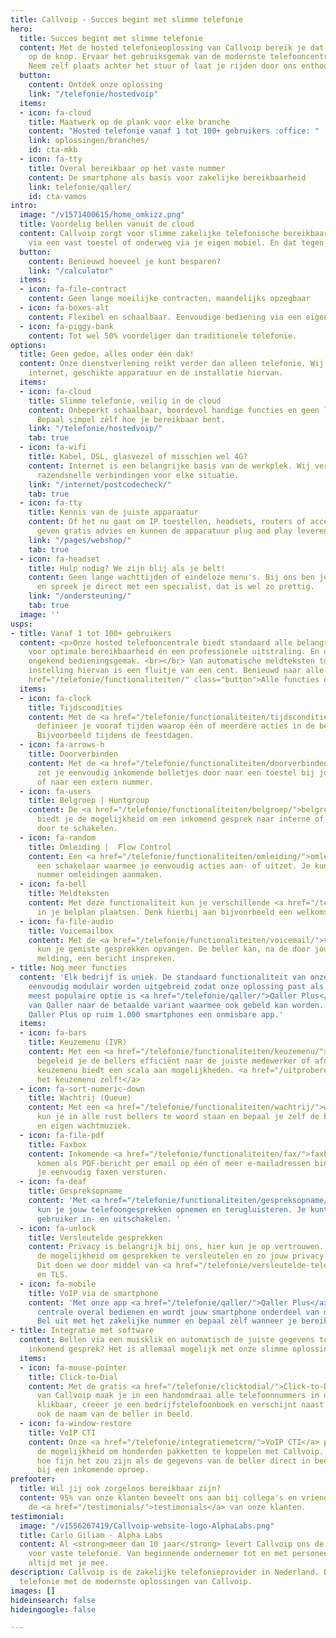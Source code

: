 ```yaml
---
title: Callvoip - Succes begint met slimme telefonie
hero:
  title: Succes begint met slimme telefonie
  content: Met de hosted telefonieoplossing van Callvoip bereik je dat met één druk
    op de knop. Ervaar het gebruiksgemak van de modernste telefooncentrale in de cloud!
    Neem zelf plaats achter het stuur of laat je rijden door ons enthousiaste supportteam.
  button:
    content: Ontdek onze oplossing
    link: "/telefonie/hostedvoip"
  items:
  - icon: fa-cloud
    title: Maatwerk op de plank voor elke branche
    content: "Hosted telefonie vanaf 1 tot 100+ gebruikers :office: "
    link: oplossingen/branches/
    id: cta-mkb
  - icon: fa-tty
    title: Overal bereikbaar op het vaste nummer
    content: De smartphone als basis voor zakelijke bereikbaarheid
    link: telefonie/qaller/
    id: cta-vamos
intro:
  image: "/v1571400615/home_omkizz.png"
  title: Voordelig bellen vanuit de cloud
  content: Callvoip zorgt voor slimme zakelijke telefonische bereikbaarheid. Op kantoor
    via een vast toestel of onderweg via je eigen mobiel. En dat tegen scherpe tarieven!
  button:
    content: Benieuwd hoeveel je kunt besparen?
    link: "/calculator"
  items:
  - icon: fa-file-contract
    content: Geen lange moeilijke contracten, maandelijks opzegbaar
  - icon: fa-boxes-alt
    content: Flexibel en schaalbaar. Eenvoudige bediening via een eigen veilige omgeving.
  - icon: fa-piggy-bank
    content: Tot wel 50% voordeliger dan traditionele telefonie.
options:
  title: Geen gedoe, alles onder één dak!
  content: Onze dienstverlening reikt verder dan alleen telefonie. Wij verzorgen betrouwbaar
    internet, geschikte apparatuur en de installatie hiervan.
  items:
  - icon: fa-cloud
    title: Slimme telefonie, veilig in de cloud
    content: Onbeperkt schaalbaar, boordevol handige functies en geen lange contracten.
      Bepaal simpel zèlf hoe je bereikbaar bent.
    link: "/telefonie/hostedvoip/"
    tab: true
  - icon: fa-wifi
    title: Kabel, DSL, glasvezel of misschien wel 4G?
    content: Internet is een belangrijke basis van de werkplek. Wij verzorgen stabiele
      razendsnelle verbindingen voor elke situatie.
    link: "/internet/postcodecheck/"
    tab: true
  - icon: fa-tty
    title: Kennis van de juiste apparaatur
    content: Of het nu gaat om IP toestellen, headsets, routers of accesspoint. Wij
      geven gratis advies en kunnen de apparatuur plug and play leveren.
    link: "/pages/webshop/"
    tab: true
  - icon: fa-headset
    title: Hulp nodig? We zijn blij als je belt!
    content: Geen lange wachttijden of eindeloze menu's. Bij ons ben je geen nummer
      en spreek je direct met een specialist, dat is wel zo prettig.
    link: "/ondersteuning/"
    tab: true
  image: ''
usps:
- title: Vanaf 1 tot 100+ gebruikers
  content: <p>Onze hosted telefooncentrale biedt standaard alle belangrijke functies
    voor optimale bereikbaarheid én een professionele uitstraling. En dat met een
    ongekend bedieningsgemak. <br></br> Van automatische meldteksten tot slimme doorschakelingen,
    instelling hiervan is een fluitje van een cent. Benieuwd naar alle mogelijkheden?</p>  <a
    href="/telefonie/functionaliteiten/" class="button">Alle functies op een rij</a>
  items:
  - icon: fa-clock
    title: Tijdscondities
    content: Met de <a href="/telefonie/functionaliteiten/tijdsconditie/">tijdsconditie-app</a>
      definieer je vooraf tijden waarop één of meerdere acties in de belroute plaatsvinden.
      Bijvoorbeeld tijdens de feestdagen.
  - icon: fa-arrows-h
    title: Doorverbinden
    content: Met de <a href="/telefonie/functionaliteiten/doorverbinden/">doorverbinden-app</a>
      zet je eenvoudig inkomende belletjes door naar een toestel bij jou op kantoor
      of naar een extern nummer.
  - icon: fa-users
    title: Belgroep | Huntgroup
    content: De <a href="/telefonie/functionaliteiten/belgroep/">belgroep-app</a>
      biedt je de mogelijkheid om een inkomend gesprek naar interne of externe nummers
      door te schakelen.
  - icon: fa-random
    title: Omleiding |  Flow Control
    content: Een <a href="/telefonie/functionaliteiten/omleiding/">omleiding</a> is
      een schakelaar waarmee je eenvoudig acties aan- of uitzet. Je kunt voor elk
      nummer omleidingen aanmaken.
  - icon: fa-bell
    title: Meldteksten
    content: Met deze functionaliteit kun je verschillende <a href="/telefonie/functionaliteiten/meldtekst/">meldteksten</a>
      in je belplan plaatsen. Denk hierbij aan bijvoorbeeld een welkomsttekst.
  - icon: fa-file-audio
    title: Voicemailbox
    content: Met de <a href="/telefonie/functionaliteiten/voicemail/">voicemailbox</a>
      kun je gemiste gesprekken opvangen. De beller kan, na de door jou ingestelde
      melding, een bericht inspreken.
- title: Nog meer functies
  content: 'Elk bedrijf is uniek. De standaard functionaliteit van onze centrale kan
    eenvoudig modulair worden uitgebreid zodat onze oplossing past als maatwerk.<br><br>De
    meest populaire optie is <a href="/telefonie/qaller/">Qaller Plus</a>: de uitbreiding
    van Qaller naar de betaalde variant waarmee ook gebeld kan worden. Inmiddels is
    Qaller Plus op ruim 1.000 smartphones een onmisbare app.'
  items:
  - icon: fa-bars
    title: Keuzemenu (IVR)
    content: Met een <a href="/telefonie/functionaliteiten/keuzemenu/">keuzemenu</a>
      begeleid je de bellers efficiënt naar de juiste medewerker of afdeling. Het
      keuzemenu biedt een scala aan mogelijkheden. <a href="/uitproberen/">Probeer
      het keuzemenu zelf!</a>
  - icon: fa-sort-numeric-down
    title: Wachtrij (Queue)
    content: Met een <a href="/telefonie/functionaliteiten/wachtrij/">wachtrij</a>
      kun je in alle rust bellers te woord staan en bepaal je zelf de begroetingsmelding(en)
      en eigen wachtmuziek.
  - icon: fa-file-pdf
    title: Faxbox
    content: Inkomende <a href="/telefonie/functionaliteiten/fax/">faxberichten</a>
      komen als PDF-bericht per email op één of meer e-mailadressen binnen. Ook kun
      je eenvoudig faxen versturen.
  - icon: fa-deaf
    title: Gespreksopname
    content: 'Met <a href="/telefonie/functionaliteiten/gespreksopname/">gespreksopname</a>
      kun je jouw telefoongesprekken opnemen en terugluisteren. Je kunt het zelf per
      gebruiker in- en uitschakelen. '
  - icon: fa-unlock
    title: Versleutelde gesprekken
    content: Privacy is belangrijk bij ons, hier kun je op vertrouwen. Wij bieden
      de mogelijkheid om gesprekken te versleutelen en zo jouw privacy te waarborgen.
      Dit doen we door middel van <a href="/telefonie/versleutelde-telefoongesprekken/">SRTP</a>
      en TLS.
  - icon: fa-mobile
    title: VoIP via de smartphone
    content: 'Met onze app <a href="/telefonie/qaller/">Qaller Plus</a> kun je onze
      centrale overal bedienen en wordt jouw smartphone onderdeel van de telefooncentrale.
      Bel uit met het zakelijke nummer en bepaal zèlf wanneer je bereikbaar wilt zijn. '
- title: Integratie met software
  content: Bellen via een muisklik en automatisch de juiste gegevens tonen bij een
    inkomend gesprek? Het is allemaal mogelijk met onze slimme oplossingen.
  items:
  - icon: fa-mouse-pointer
    title: Click-to-Dial
    content: Met de gratis <a href="/telefonie/clicktodial/">Click-to-Dial</a> plugin
      van Callvoip maak je in een handomdraai alle telefoonnummers in de Chrome browser
      klikbaar, creëer je een bedrijfstelefoonboek en verschijnt naast het telefoonnummer
      ook de naam van de beller in beeld.
  - icon: fa-window-restore
    title: VoIP CTI
    content: Onze <a href="/telefonie/integratiemetcrm/">VoIP CTI</a> plugin biedt
      de mogelijkheid om honderden pakketten te koppelen met Callvoip. Bedenk eens
      hoe fijn het zou zijn als de gegevens van de beller direct in beeld verschijnen
      bij een inkomende oproep.
prefooter:
  title: Wil jij ook zorgeloos bereikbaar zijn?
  content: 95% van onze klanten beveelt ons aan bij collega's en vrienden. Bekijk
    de <a href="/testimonials/">testimonials</a> van onze klanten.
testimonial:
  image: "/v1556267419/Callvoip-website-logo-AlphaLabs.png"
  title: Carlo Giliam - Alpha Labs
  content: Al <strong>meer dan 10 jaar</strong> levert Callvoip ons de benodigde oplossingen
    voor vaste telefonie. Van beginnende ondernemer tot en met personeel; ze denken
    altijd met je mee.
description: Callvoip is de zakelijke telefonieprovider in Nederland. Bespaar op je
  telefonie met de modernste oplossingen van Callvoip.
images: []
hideinsearch: false
hideingoogle: false

---
```

